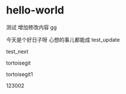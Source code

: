 ﻿# hello-world
测试
增加修改内容
gg

今天是个好日子呀
心想的事儿都能成
test_update

test_next


tortoisegit

tortoisegit1


123002
